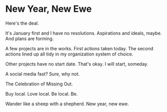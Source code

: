<!--data 2020-01-01 #newsletter -->

# New Year, New Ewe

Here's the deal.

It's January first and I have no resolutions.
Aspirations and ideals, maybe.
And plans are forming.

A few projects are in the works.
First actions taken today.
The second actions lined up all tidy in my organization system of choice.

Other projects have no start date.
That's okay.
I will start, someday.

A social media fast?
Sure, why not.

The Celebration of Missing Out.

Buy local.
Love local.
Be local.
Be.

Wander like a sheep with a shepherd.
New year, new ewe.
